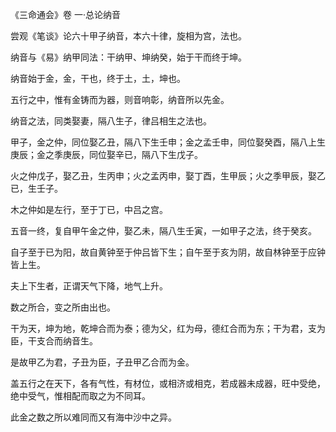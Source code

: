 《三命通会》卷 一·总论纳音

尝观《笔谈》论六十甲子纳音，本六十律，旋相为宫，法也。

纳音与《易》纳甲同法：干纳甲、坤纳癸，始于干而终于坤。

纳音始于金，金，干也，终于土，土，坤也。

五行之中，惟有金铸而为器，则音响彰，纳音所以先金。

纳音之法，同类娶妻，隔八生子，律吕相生之法也。

甲子，金之仲，同位娶乙丑，隔八下生壬申；金之孟壬申，同位娶癸酉，隔八上生庚辰；金之季庚辰，同位娶辛已，隔八下生戊子。

火之仲戊子，娶乙丑，生丙申；火之孟丙申，娶丁酉，生甲辰；火之季甲辰，娶乙已，生壬子。

木之仲如是左行，至于丁已，中吕之宫。

五音一终，复自甲午金之仲，娶乙未，隔八生壬寅，一如甲子之法，终于癸亥。

自子至于已为阳，故自黄钟至于仲吕皆下生；自午至于亥为阴，故自林钟至于应钟皆上生。

夫上下生者，正谓天气下降，地气上升。

数之所合，变之所由出也。

干为天，坤为地，乾坤合而为泰；德为父，红为母，德红合而为东；干为君，支为臣，干支合而纳音生。

是故甲乙为君，子丑为臣，子丑甲乙合而为金。

盖五行之在天下，各有气性，有材位，或相济或相克，若成器未成器，旺中受绝，绝中受气，惟相配而取之为不同耳。

此金之数之所以难同而又有海中沙中之异。

